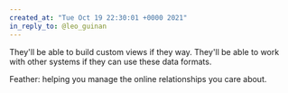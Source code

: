 ```yaml
---
created_at: "Tue Oct 19 22:30:01 +0000 2021"
in_reply_to: @leo_guinan
---
```


They'll be able to build custom views if they way. They'll be able to work with other systems if they can use these data formats.

Feather: helping you manage the online relationships you care about.